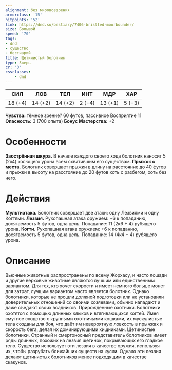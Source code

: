 ```yaml
---
alignment: без мировоззрения
armorclass: '15'
hitpoints: '52'
link: https://dnd.su/bestiary/7406-bristled-moorbounder/
size: Большой
speed: '70'
tags:
- dnd
- существо
- бестиарий
title: Щетинистый болотник
type: Зверь
cr: '3'
cssclasses:
    - dnd
---
```



| СИЛ | ЛОВ | ТЕЛ | ИНТ | МДР | ХАР |
|---|---|---|---|---|---|
| 18 (+4) | 14 (+2) | 14 (+2) | 2 (-4) | 13 (+1) | 5 (-3) |
**Чувства:** тёмное зрение? 60 футов, пассивное Восприятие 11
**Опасность:** 3 (700 опыта)
**Бонус Мастерства:** +2


# Особенности
**Заострённая шкура.** В начале каждого своего хода болотник наносит 5 (2к4) колющего урона всем схватившим его существам.
**Прыжок с места.** Болотник совершает прыжки в длину на расстояние до 40 футов и прыжки в высоту на расстояние до 20 футов хоть с разбегом, хоть без него.


# Действия
**Мультиатака.** Болотник совершает две атаки: одну Лезвиями и одну Когтями.
**Лезвия.** Рукопашная атака оружием: +6 к попаданию, досягаемость 5 футов, одна цель. Попадание: 11 (2к6 + 4) рубящего урона.
**Когти.** Рукопашная атака оружием: +6 к попаданию, досягаемость 5 футов, одна цель. Попадание: 14 (4к4 + 4) рубящего урона.


# Описание
Вьючные животные распространены по всему Жорхасу, и часто лошади и другие верховые животные являются лучшим или единственным вариантом. Для тех, кто хочет скорости и имеет немного больше монет для затрат, лучшим вариантом часто является болотник. Однако болотники, которые не прошли должной подготовки или не установили доверительных отношений со своими хозяевами, обычно нападают и даже съедают своих всадников. Прирожденные охотники. Болотники охотятся с помощью длинных клыков и втягивающихся когтей. Имея смутное сходство с крупными охотничьими кошками, их мускулистые тела созданы для боя, что даёт им невероятную ловкость в прыжках и скорость бега, делая их доминирующими хищниками. Щетинистые болотники. Странный и смертоносный представитель болотников имеет ряды длинных, похожих на лезвия щетинок, покрывающих его гладкое тело. Существо использует эти лезвия в качестве оружия, используя их, чтобы разрубать ближайших существ на куски. Однако эти лезвия делают щетинистых болотников менее подходящим в качестве скакунов.